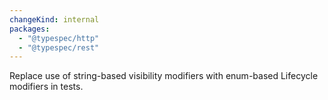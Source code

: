 ```yaml
---
changeKind: internal
packages:
  - "@typespec/http"
  - "@typespec/rest"
---
```


Replace use of string-based visibility modifiers with enum-based Lifecycle modifiers in tests.